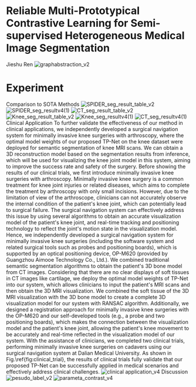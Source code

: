 # Reliable Multi-Prototypical Contrastive Learning for Semi-supervised Heterogeneous Medical Image Segmentation
Jieshu Ren
![graphabstraction_v2](https://github.com/user-attachments/assets/1de368f0-393f-49a6-933a-bc3201ab2e54)
# Experiment
Comparison to SOTA Methods
![SPIDER_seg_result_table_v2](https://github.com/user-attachments/assets/712238fc-c3d1-49b3-9950-f37b34149da0)
![SPIDER_seg_resultv4(1)](https://github.com/user-attachments/assets/730e19b5-491b-4d19-afd7-9615771a78b4)
![CT_seg_result_table_v2](https://github.com/user-attachments/assets/b6f5e8e9-ff1f-42d8-911b-5e08a773a459)
![Knee_seg_result_table_v2](https://github.com/user-attachments/assets/7db1ce26-c31f-4587-9a6a-b0d1f275d099)
![Knee_seg_resultv4(1)](https://github.com/user-attachments/assets/8f1489ea-f11b-4556-b60f-e22409d6f06e)
![CT_seg_resultv4(1)](https://github.com/user-attachments/assets/ba7cbfe8-8536-438a-b500-e65049ab7d44)
Clinical Application
To further validate the effectiveness of our method in clinical applications, we independently developed a surgical navigation system for minimally invasive knee surgeries with arthroscopy, where the optimal model weights of our proposed TP-Net on the knee dataset were deployed for semantic segmentation of knee MRI scans. We can obtain a 3D reconstruction model based on the segmentation results from inference, which will be used for visualizing the knee joint model in this system, aiming to improve the success rate and safety of the surgery. Before showing the results of our clinical trials, we first introduce minimally invasive knee surgeries with arthroscopy. Minimally invasive knee surgery is a common treatment for knee joint injuries or related diseases, which aims to complete the treatment by arthroscopy with only small incisions. However, due to the limitation of view of the arthroscope, clinicians can not accurately observe the internal condition of the patient's knee joint, which can potentially lead to surgical failure. The surgical navigation system can effectively address this issue by using several algorithms to obtain an accurate visualization model of the patient's knee joint, and real-time tracking and positioning technology to reflect the joint's motion state in the visualization model.
Hence, we independently developed a surgical navigation system for minimally invasive knee surgeries (including the software system and related surgical tools such as probes and positioning boards), which is supported by an optical positioning device, OP-M620 (provided by Guangzhou Aimooe Technology Co., Ltd.). We combined traditional semantic segmentation algorithms to obtain the patient's 3D bone model from CT images. Considering that there are no clear displays of soft tissues in CT images like cartilage, we deploy the optimal model weights of TP-Net into our system, which allows clinicians to input the patient's MRI scans and then obtain the 3D MRI visualization. We combined the soft tissue of the 3D MRI visualization with the 3D bone model to create a complete 3D visualization model for our system with RANSAC algorithm. Additionally, we designed a registration approach for minimally invasive knee surgeries with the OP-M620 and our self-developed tools (e.g., a probe and two positioning boards), which makes the connection between the visualization model and the patient's knee joint, allowing the patient's knee movement to be accurately and real-time reflected in the visualization model of our system.
With the assistance of clinicians, we completed two clinical trials, performing minimally invasive knee surgeries on cadavers using our surgical navigation system at Dalian Medical University. As shown in Fig.\ref{fig:clinical_trial}, the results of clinical trials fully validate that our proposed TP-Net can be successfully applied in medical scenarios and effectively address clinical challenges.
![clinical application_v4](https://github.com/user-attachments/assets/b07a3cf9-39ce-438d-b14a-843063c8de4b)
Discussion
![pesudo_label_v2](https://github.com/user-attachments/assets/ae393c04-3ae5-4197-8f69-c10de706aa1d)
![parameta_contrast_v4](https://github.com/user-attachments/assets/b655b78c-0bfe-4b5a-9d5b-2a788d2ce02a)


